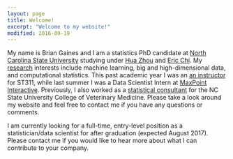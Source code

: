 ```yaml
---
layout: page
title: Welcome!
excerpt: "Welcome to my website!"
modified: 2016-09-19
---
```


My name is Brian Gaines and I am a statistics PhD candidate at [North Carolina State University](http://www.ncsu.edu) studying under [Hua Zhou](http://hua-zhou.github.io/) and [Eric Chi](www.ericchi.com).  My [research](http://brgaines.github.io/research/) interests include machine learning, big and high-dimensional data, and computational statistics.  This past academic year I was an [an instructor](http://brgaines.github.io/teaching/) for ST311, while last summer I was a Data Scientist Intern at [MaxPoint Interactive](http://maxpoint.com/us).  Previously, I also worked as a [statistical consultant](http://brgaines.github.io/consulting/) for the NC State University College of Veterinary Medicine.  Please take a look around my website and feel free to contact me if you have any questions or comments.

I am currently looking for a full-time, entry-level position as a statistician/data scientist for after graduation (expected August 2017).  Please contact me if you would like to hear more about what I can contribute to your company.


